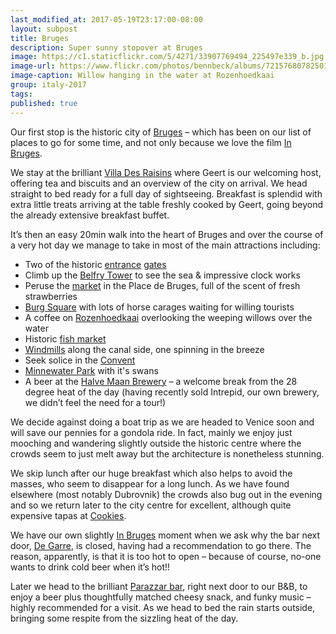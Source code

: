 ```yaml
--- 
last_modified_at: 2017-05-19T23:17:00-08:00
layout: subpost
title: Bruges
description: Super sunny stopover at Bruges
image: https://c1.staticflickr.com/5/4271/33907769494_225497e339_b.jpg
image-url: https://www.flickr.com/photos/bennbeck/albums/72157680782501544
image-caption: Willow hanging in the water at Rozenhoedkaai
group: italy-2017
tags:
published: true
---
```


Our first stop is the historic city of [Bruges](https://www.lonelyplanet.com/belgium/flanders/bruges) – which has been on our list of places to go for some time, and not only because we love the film [In Bruges](http://www.imdb.com/title/tt0780536/). 

We stay at the brilliant [Villa Des Raisins](http://www.villadesraisins.be/index.asp?taal=en) where Geert is our welcoming host, offering tea and biscuits and an overview of the city on arrival. We head straight to bed ready for a full day of sightseeing. Breakfast is splendid with extra little treats arriving at the table freshly cooked by Geert, going beyond the already extensive breakfast buffet. 

It’s then an easy 20min walk into the heart of Bruges and over the course of a very hot day we manage to take in most of the main attractions including: 

* Two of the historic [entrance](https://www.visitbruges.be/en/smedenpoort-blacksmiths-gate-2) [gates](https://www.visitbruges.be/en/kruispoort-kruispoort-gate-3)
* Climb up the [Belfry Tower](https://www.visitbruges.be/en/belfort-belfry) to see the sea & impressive clock works
* Peruse the [market](https://www.visitbruges.be/highlights/marketsquare) in the Place de Bruges, full of the scent of fresh strawberries
* [Burg Square](https://www.visitbruges.be/highlights/burg) with lots of horse carages waiting for willing tourists
* A coffee on [Rozenhoedkaai](https://www.visitbruges.be/highlights/rozenhoedkaai) overlooking the weeping willows over the water
* Historic [fish market](https://www.visitbruges.be/en/vismarkt-fish-market-2)
* [Windmills](https://www.visitbruges.be/en/sint-janshuismolen-sint-janshuis-mill-2) along the canal side, one spinning in the breeze
* Seek solice in the [Convent](https://www.visitbruges.be/highlights/beguinage)
* [Minnewater Park](https://www.visitbruges.be/en/minnewaterpark-2) with it's swans
* A beer at the [Halve Maan Brewery](http://www.halvemaan.be/en/home) – a welcome break from the 28 degree heat of the day (having recently sold Intrepid, our own brewery, we didn’t feel the need for a tour!)

We decide against doing a boat trip as we are headed to Venice soon and will save our pennies for a gondola ride.
In fact, mainly we enjoy just mooching and wandering slightly outside the historic centre where the crowds seem to just melt
away but the architecture is nonetheless stunning.

We skip lunch after our huge breakfast which also helps to avoid the masses, who seem to disappear for a long lunch.
As we have found elsewhere (most notably Dubrovnik) the crowds also bug out in the evening
and so we return later to the city centre for excellent, although quite expensive tapas at [Cookies](http://www.cookiescafe.be/).

We have our own slightly [In Bruges](http://www.imdb.com/title/tt0780536/) moment when we ask why the bar next door,
[De Garre](http://www.degarre.be/), is closed, having had a recommendation to go there.
The reason, apparently, is that it is too hot to open – because of course, no-one wants to drink cold beer when it’s hot!!

Later we head to the brilliant [Parazzar bar](http://www.parazzar.be/), right next door to our B&B, to enjoy a beer plus
thoughtfully matched cheesy snack, and funky music – highly recommended for a visit.
As we head to bed the rain starts outside, bringing some respite from the sizzling heat of the day.
